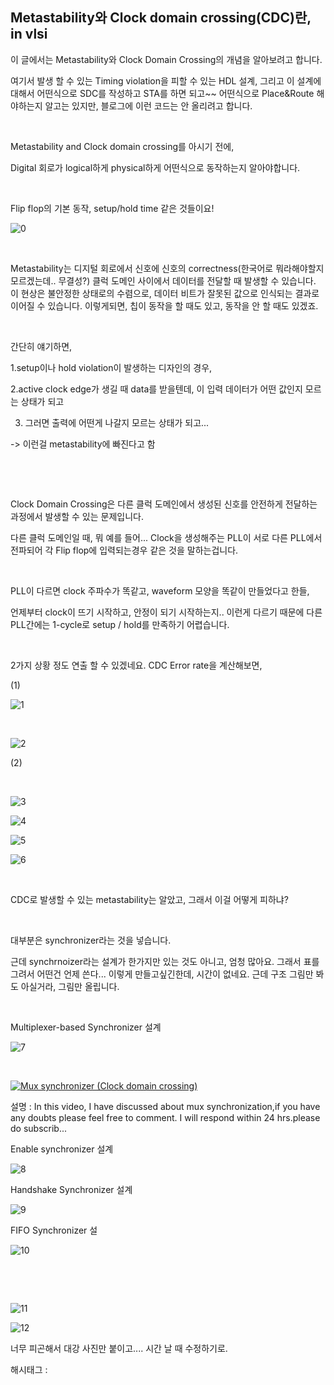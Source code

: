 ## Metastability와 Clock domain crossing(CDC)란, in vlsi

이 글에서는 Metastability와 Clock Domain Crossing의 개념을 알아보려고 합니다.

여기서 발생 할 수 있는 Timing violation을 피할 수 있는 HDL 설계, 그리고 이 설계에 대해서 어떤식으로 SDC를 작성하고 STA를 하면 되고~~ 어떤식으로 Place&Route 해야하는지 알고는 있지만, 블로그에 이런 코드는 안 올리려고 합니다.

​

Metastability and Clock domain crossing를 아시기 전에,

Digital 회로가 logical하게 physical하게 어떤식으로 동작하는지 알아야합니다.

​

Flip flop의 기본 동작, setup/hold time 같은 것들이요!

![0](/asset/img/223228409074/0.png)

​

Metastability는 디지털 회로에서 신호에 신호의 correctness(한국어로 뭐라해야할지 모르겠는데.. 무결성?) 클럭 도메인 사이에서 데이터를 전달할 때 발생할 수 있습니다. 이 현상은 불안정한 상태로의 수렴으로, 데이터 비트가 잘못된 값으로 인식되는 결과로 이어질 수 있습니다. 이렇게되면, 칩이 동작을 할 때도 있고, 동작을 안 할 때도 있겠죠.

​

간단히 얘기하면,

1.setup이나 hold violation이 발생하는 디자인의 경우,

2.active clock edge가 생길 때 data를 받을텐데, 이 입력 데이터가 어떤 값인지 모르는 상태가 되고

3. 그러면 출력에 어떤게 나갈지 모르는 상태가 되고... 

-> 이런걸 metastability에 빠진다고 함

​

​

Clock Domain Crossing은 다른 클럭 도메인에서 생성된 신호를 안전하게 전달하는 과정에서 발생할 수 있는 문제입니다.

다른 클럭 도메인일 때, 뭐 예를 들어... Clock을 생성해주는 PLL이 서로 다른 PLL에서 전파되어 각 Flip flop에 입력되는경우 같은 것을 말하는겁니다.

​

PLL이 다르면 clock 주파수가 똑같고, waveform 모양을 똑같이 만들었다고 한들,

언제부터 clock이 뜨기 시작하고, 안정이 되기 시작하는지.. 이런게 다르기 때문에 다른 PLL간에는 1-cycle로 setup / hold를 만족하기 어렵습니다.

​

2가지 상황 정도 연출 할 수 있겠네요. CDC Error rate을 계산해보면,

(1)

![1](/asset/img/223228409074/1.png)

​

![2](/asset/img/223228409074/2.png)

(2)

​

![3](/asset/img/223228409074/3.png)

![4](/asset/img/223228409074/4.png)

![5](/asset/img/223228409074/5.png)

![6](/asset/img/223228409074/6.png)

​

CDC로 발생할 수 있는 metastability는 알았고, 그래서 이걸 어떻게 피하냐?

​

대부분은 synchronizer라는 것을 넣습니다.

근데 synchrnoizer라는 설계가 한가지만 있는 것도 아니고, 엄청 많아요. 그래서 표를 그려서 어떤건 언제 쓴다... 이렇게 만들고싶긴한데, 시간이 없네요. 근데 구조 그림만 봐도 아실거라, 그림만 올립니다.

​

Multiplexer-based Synchronizer 설계

![7](/asset/img/223228409074/7.png)

​

[![Mux synchronizer (Clock domain crossing)](https://i.ytimg.com/vi/jQEv5KNO6Bw/hqdefault.jpg)](https://youtu.be/jQEv5KNO6Bw?si=GmPuZahnzPhpX0Iu)

설명 : In this video, I have discussed about mux synchronization,if you have any doubts please feel free to comment. I will respond within 24 hrs.please do subscrib...

Enable synchronizer 설계

![8](/asset/img/223228409074/8.png)

Handshake Synchronizer 설계

![9](/asset/img/223228409074/9.png)

FIFO Synchronizer 설

![10](/asset/img/223228409074/10.png)

​

​

![11](/asset/img/223228409074/11.png)

![12](/asset/img/223228409074/12.png)

너무 피곤해서 대강 사진만 붙이고.... 시간 날 때 수정하기로.

 해시태그 : 